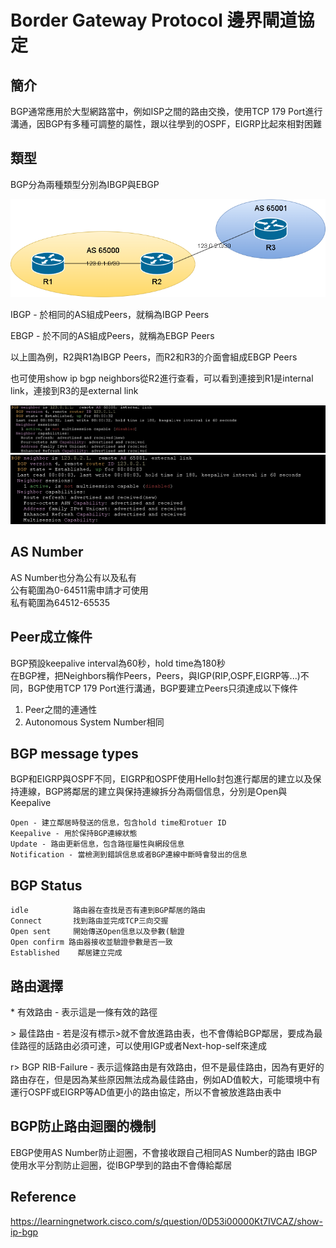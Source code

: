 # Border Gateway Protocol 邊界閘道協定 #

## 簡介 ##

BGP通常應用於大型網路當中，例如ISP之間的路由交換，使用TCP 179 Port進行溝通，因BGP有多種可調整的屬性，跟以往學到的OSPF，EIGRP比起來相對困難

## 類型 ##

BGP分為兩種類型分別為IBGP與EBGP

![](Image/Topology%201.png)

IBGP - 於相同的AS組成Peers，就稱為IBGP Peers

EBGP - 於不同的AS組成Peers，就稱為EBGP Peers

以上圖為例，R2與R1為IBGP Peers，而R2和R3的介面會組成EBGP Peers

也可使用show ip bgp neighbors從R2進行查看，可以看到連接到R1是internal link，連接到R3的是external link

![](Image/internal%20link.png )
![](Image/external%20link.png )

## AS Number ## 

AS Number也分為公有以及私有</br>
公有範圍為0-64511需申請才可使用</br>
私有範圍為64512-65535

## Peer成立條件 ##

BGP預設keepalive interval為60秒，hold time為180秒</br>
在BGP裡，把Neighbors稱作Peers，Peers，與IGP(RIP,OSPF,EIGRP等...)不同，BGP使用TCP 179 Port進行溝通，BGP要建立Peers只須達成以下條件</br>
1. Peer之間的連通性
2. Autonomous System Number相同

## BGP message types ##

BGP和EIGRP與OSPF不同，EIGRP和OSPF使用Hello封包進行鄰居的建立以及保持連線，BGP將鄰居的建立與保持連線拆分為兩個信息，分別是Open與Keepalive

    Open - 建立鄰居時發送的信息，包含hold time和rotuer ID
    Keepalive - 用於保持BGP連線狀態
    Update - 路由更新信息，包含路徑屬性與網段信息
    Notification - 當檢測到錯誤信息或者BGP連線中斷時會發出的信息

## BGP Status ## 

    idle          路由器在查找是否有連到BGP鄰居的路由
    Connect       找到路由並完成TCP三向交握
    Open sent     開始傳送Open信息以及參數(驗證
    Open confirm 路由器接收並驗證參數是否一致
    Established    鄰居建立完成

## 路由選擇 ##

\* 有效路由 - 表示這是一條有效的路徑

\> 最佳路由 - 若是沒有標示>就不會放進路由表，也不會傳給BGP鄰居，要成為最佳路徑的話路由必須可達，可以使用IGP或者Next-hop-self來達成

r> BGP RIB-Failure - 表示這條路由是有效路由，但不是最佳路由，因為有更好的路由存在，但是因為某些原因無法成為最佳路由，例如AD值較大，可能環境中有運行OSPF或EIGRP等AD值更小的路由協定，所以不會被放進路由表中

## BGP防止路由迴圈的機制 ##

EBGP使用AS Number防止迴圈，不會接收跟自己相同AS Number的路由
IBGP使用水平分割防止迴圈，從IBGP學到的路由不會傳給鄰居

## Reference ##

https://learningnetwork.cisco.com/s/question/0D53i00000Kt7IVCAZ/show-ip-bgp